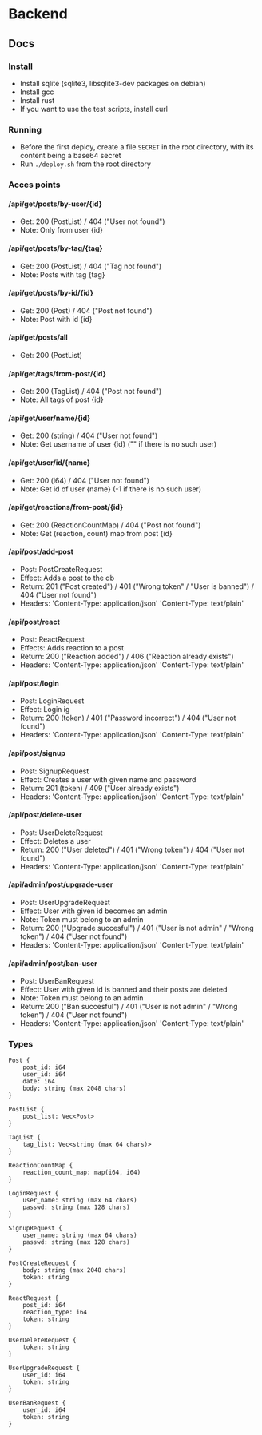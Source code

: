 # Backend
## Docs
### Install
 - Install sqlite (sqlite3, libsqlite3-dev packages on debian)
 - Install gcc
 - Install rust
 - If you want to use the test scripts, install curl
### Running
 - Before the first deploy, create a file `SECRET` in the root directory, with its content being a base64 secret
 - Run `./deploy.sh` from the root directory
### Acces points
#### /api/get/posts/by-user/{id}
 - Get: 200 (PostList) / 404 ("User not found")
 - Note: Only from user {id}
#### /api/get/posts/by-tag/{tag}
 - Get: 200 (PostList) / 404 ("Tag not found")
 - Note: Posts with tag {tag}
#### /api/get/posts/by-id/{id}
 - Get: 200 (Post) / 404 ("Post not found")
 - Note: Post with id {id}
#### /api/get/posts/all
 - Get: 200 (PostList)
#### /api/get/tags/from-post/{id}
 - Get: 200 (TagList) / 404 ("Post not found")
 - Note: All tags of post {id}
#### /api/get/user/name/{id}
 - Get: 200 (string) / 404 ("User not found")
 - Note: Get username of user {id} ("" if there is no such user) 
#### /api/get/user/id/{name}
 - Get: 200 (i64) / 404 ("User not found")
 - Note: Get id of user {name} (-1 if there is no such user)
#### /api/get/reactions/from-post/{id}
 - Get: 200 (ReactionCountMap) / 404 ("Post not found")
 - Note: Get (reaction, count) map from post {id}
#### /api/post/add-post
 - Post: PostCreateRequest
 - Effect: Adds a post to the db
 - Return: 201 ("Post created") / 401 ("Wrong token" / "User is banned") / 404 ("User not found")
 - Headers: 'Content-Type: application/json' 'Content-Type: text/plain'
#### /api/post/react
 - Post: ReactRequest
 - Effects: Adds reaction to a post
 - Return: 200 ("Reaction added") / 406 ("Reaction already exists")
 - Headers: 'Content-Type: application/json' 'Content-Type: text/plain'
#### /api/post/login
 - Post: LoginRequest
 - Effect: Login ig
 - Return: 200 (token) / 401 ("Password incorrect") / 404 ("User not found")
 - Headers: 'Content-Type: application/json' 'Content-Type: text/plain'
#### /api/post/signup
 - Post: SignupRequest
 - Effect: Creates a user with given name and password
 - Return: 201 (token) / 409 ("User already exists")
 - Headers: 'Content-Type: application/json' 'Content-Type: text/plain'
#### /api/post/delete-user
 - Post: UserDeleteRequest
 - Effect: Deletes a user
 - Return: 200 ("User deleted") / 401 ("Wrong token") / 404 ("User not found")
 - Headers: 'Content-Type: application/json' 'Content-Type: text/plain'
#### /api/admin/post/upgrade-user
 - Post: UserUpgradeRequest
 - Effect: User with given id becomes an admin
 - Note: Token must belong to an admin
 - Return: 200 ("Upgrade succesful") / 401 ("User is not admin" / "Wrong token") / 404 ("User not found")
 - Headers: 'Content-Type: application/json' 'Content-Type: text/plain'
#### /api/admin/post/ban-user
 - Post: UserBanRequest
 - Effect: User with given id is banned and their posts are deleted
 - Note: Token must belong to an admin
 - Return: 200 ("Ban succesful") / 401 ("User is not admin" / "Wrong token") / 404 ("User not found")
 - Headers: 'Content-Type: application/json' 'Content-Type: text/plain'
### Types
```
Post {
    post_id: i64
    user_id: i64
    date: i64
    body: string (max 2048 chars)
}
```
```
PostList {
    post_list: Vec<Post>
}
```
```
TagList {
    tag_list: Vec<string (max 64 chars)>
}
```
```
ReactionCountMap {
    reaction_count_map: map(i64, i64)
}
```
```
LoginRequest {
    user_name: string (max 64 chars)
    passwd: string (max 128 chars)
}
```
```
SignupRequest {
    user_name: string (max 64 chars)
    passwd: string (max 128 chars)
}
```
```
PostCreateRequest {
    body: string (max 2048 chars)
    token: string
}
```
```
ReactRequest {
    post_id: i64
    reaction_type: i64
    token: string
}
```
```
UserDeleteRequest {
    token: string
}
```
```
UserUpgradeRequest {
    user_id: i64
    token: string
}
```
```
UserBanRequest {
    user_id: i64
    token: string
}
```
